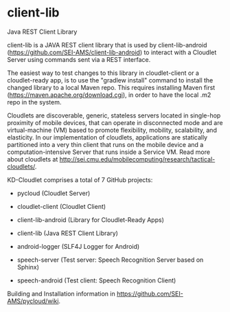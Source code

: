 # client-lib
Java REST Client Library

client-lib is a JAVA REST client library that is used by client-lib-android (https://github.com/SEI-AMS/client-lib-android) to interact with a Cloudlet Server using commands sent via a REST interface.

The easiest way to test changes to this library in cloudlet-client or a cloudlet-ready app, is to use the "gradlew install" command to install the changed library to a local Maven repo. This requires installing Maven first (https://maven.apache.org/download.cgi), in order to have the local .m2 repo in the system.

Cloudlets are discoverable, generic, stateless servers located in single-hop proximity of mobile devices, that can operate in disconnected mode and are virtual-machine (VM) based to promote flexibility, mobility, scalability, and elasticity. In our implementation of cloudlets, applications are statically partitioned into a very thin client that runs on the mobile device and a computation-intensive Server that runs inside a Service VM. Read more about cloudlets at http://sei.cmu.edu/mobilecomputing/research/tactical-cloudlets/.

KD-Cloudlet comprises a total of 7 GitHub projects:

* pycloud (Cloudlet Server)

* cloudlet-client (Cloudlet Client)

* client-lib-android (Library for Cloudlet-Ready Apps)

* client-lib (Java REST Client Library)

* android-logger (SLF4J Logger for Android)

* speech-server (Test server: Speech Recognition Server based on Sphinx)

* speech-android (Test client: Speech Recognition Client)

Building and Installation information in https://github.com/SEI-AMS/pycloud/wiki.
